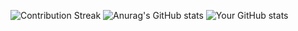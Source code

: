 ![Contribution Streak](https://img.shields.io/github/last-commit/Mogana004/Leetcode_DSA?label=Contribution%20Streak)
![Anurag's GitHub stats](https://github-readme-stats.vercel.app/api?username=Mogana004&show_icons=true&theme=transparent)
![Your GitHub stats](https://github-readme-stats.vercel.app/api?username=Mogana004&show_icons=true&theme=transparent&langs_count=1&hide=html,css,javascript)
